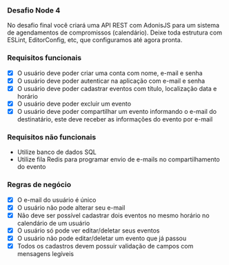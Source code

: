 ### Desafio Node 4

No desafio final você criará uma API REST com AdonisJS para um
sistema de agendamentos de compromissos (calendário). Deixe toda
estrutura com ESLint, EditorConfig, etc, que configuramos até agora
pronta.

### Requisitos funcionais

- [x] O usuário deve poder criar uma conta com nome, e-mail e senha
- [x] O usuário deve poder autenticar na aplicação com e-mail e senha
- [x] O usuário deve poder cadastrar eventos com título, localização data e horário
- [x] O usuário deve poder excluir um evento
- [x] O usuário deve poder compartilhar um evento informando o e-mail do destinatário,
      este deve receber as informações do evento por e-mail

### Requisitos não funcionais

- Utilize banco de dados SQL
- Utilize fila Redis para programar envio de e-mails no compartilhamento do evento

### Regras de negócio

- [x] O e-mail do usuário é único
- [x] O usuário não pode alterar seu e-mail
- [x] Não deve ser possível cadastrar dois eventos no mesmo horário no calendário
      de um usuário
- [x] O usuário só pode ver editar/deletar seus eventos
- [x] O usuário não pode editar/deletar um evento que já passou
- [x] Todos os cadastros devem possuir validação de campos com mensagens legíveis
